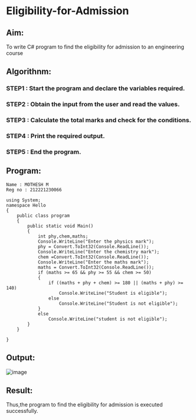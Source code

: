 # Eligibility-for-Admission

## Aim:
To write C# program to find the eligibility for admission to an engineering course

## Algorithnm:
### STEP1 : Start the program and declare the variables required.

### STEP2 : Obtain the input from the user and read the values.

### STEP3 : Calculate the total marks and check for the conditions.

### STEP4 : Print the required output.

### STEP5 : End the program.


## Program:
```
Name : MOTHESH M
Reg no : 212221230066
```
```
using System;
namespace Hello
{
    public class program
    {
        public static void Main()
        {
            int phy,chem,maths;
            Console.WriteLine("Enter the physics mark");
            phy = Convert.ToInt32(Console.ReadLine());
            Console.WriteLine("Enter the chemistry mark");
            chem =Convert.ToInt32(Console.ReadLine());
            Console.WriteLine("Enter the maths mark");
            maths = Convert.ToInt32(Console.ReadLine());
            if (maths >= 65 && phy >= 55 && chem >= 50)
            {
                if ((maths + phy + chem) >= 180 || (maths + phy) >= 140)
                    Console.WriteLine("Student is eligible");
                else
                    Console.WriteLine("Student is not eligible");
            }
            else
                Console.WriteLine("student is not eligible");
        }
    }

}

```

## Output:

![image](https://github.com/Mothesh-M127/Eligibility-for-Admission/assets/94170892/f89b2d30-0bf5-4b22-88d4-d52107484497)


## Result:
Thus,the program to find the eligibility for admission is executed successfully.
